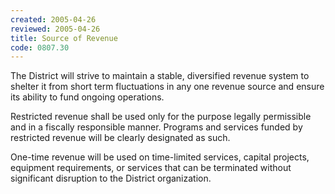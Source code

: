 ```yaml
---
created: 2005-04-26
reviewed: 2005-04-26
title: Source of Revenue
code: 0807.30
---
```


The District will strive to maintain a stable, diversified revenue system to shelter it from short term fluctuations in
any one revenue source and ensure its ability to fund ongoing operations.

Restricted revenue shall be used only for the purpose legally permissible and in a fiscally responsible manner.
Programs and services funded by restricted revenue will be clearly designated as such.

One-time revenue will be used on time-limited services, capital projects, equipment requirements, or services that
can be terminated without significant disruption to the District organization.
